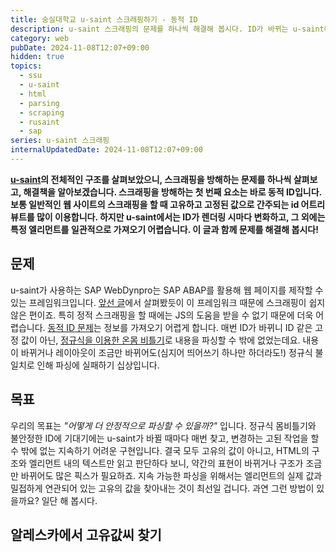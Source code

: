 ```yaml
---
title: 숭실대학교 u-saint 스크래핑하기 - 동적 ID
description: u-saint 스크래핑의 문제를 하나씩 해결해 봅시다. ID가 바뀌는 u-saint에서 일관적인 DOM 파싱을 달성하려면 어떻게 해야 할까요? 도메인적 접근 방법으로 해결해 봅시다.
category: web
pubDate: 2024-11-08T12:07+09:00
hidden: true
topics:
  - ssu
  - u-saint
  - html
  - parsing
  - scraping
  - rusaint
  - sap
series: u-saint 스크래핑
internalUpdatedDate: 2024-11-08T12:07+09:00
---
```


**[u-saint](https://saint.ssu.ac.kr)의 전체적인 구조를 살펴보았으니, 스크래핑을 방해하는 문제를 하나씩 살펴보고, 해결책을 알아보겠습니다. 스크래핑을 방해하는 첫 번째 요소는 바로 동적 ID입니다. 보통 일반적인 웹 사이트의 스크래핑을 할 때 고유하고 고정된 값으로 간주되는 id 어트리뷰트를 많이 이용합니다. 하지만 u-saint에서는 ID가 렌더링 시마다 변화하고, 그 외에는 특정 엘리먼트를 일관적으로 가져오기 어렵습니다. 이 글과 함께 문제를 해결해 봅시다!**

## 문제

u-saint가 사용하는 SAP WebDynpro는 SAP ABAP를 활용해 웹 페이지를 제작할 수 있는 프레임워크입니다. [앞선 글](/post/u-saint-the-hard-parts/)에서 살펴봤듯이 이 프레임워크 때문에 스크래핑이 쉽지 않은 편이죠. 특히 정적 스크래핑을 할 때에는 JS의 도움을 받을 수 없기 때문에 더욱 어렵습니다. [동적 ID 문제](/post/u-saint-the-hard-parts/#문제-2-동적-id)는 정보를 가져오기 어렵게 합니다. 매번 ID가 바뀌니 ID 같은 고정 값이 아닌, [정규식을 이용한 온몸 비틀기](/post/u-saint-the-hard-parts/#해결책-2-동적-id)로 내용을 파싱할 수 밖에 없었는데요. 내용이 바뀌거나 레이아웃이 조금만 바뀌어도(심지어 띄어쓰기 하나만 하더라도!) 정규식 불일치로 인해 파싱에 실패하기 십상입니다.

## 목표

우리의 목표는 _"어떻게 더 안정적으로 파싱할 수 있을까?"_ 입니다. 정규식 몸비틀기와 불안정한 ID에 기대기에는 u-saint가 바뀔 때마다 매번 찾고, 변경하는 고된 작업을 할 수 밖에 없는 지속하기 어려운 구현입니다. 결국 모두 고유의 값이 아니고, HTML의 구조와 엘리먼트 내의 텍스트만 읽고 판단하다 보니, 약간의 표현이 바뀌거나 구조가 조금만 바뀌어도 많은 픽스가 필요하죠. 지속 가능한 파싱을 위해서는 엘리먼트의 실제 값과 밀접하게 연관되어 있는 고유의 값을 찾아내는 것이 최선일 겁니다. 과연 그런 방법이 있을까요? 일단 해 봅시다.

## 알레스카에서 고유값씨 찾기
